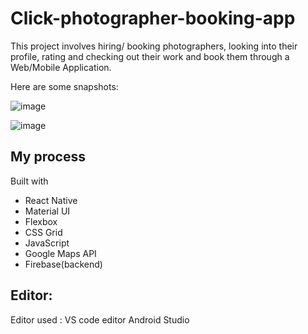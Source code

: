 # Click-photographer-booking-app

This project involves hiring/ booking photographers, looking into their profile, rating and checking out their work and book them through a Web/Mobile Application.

Here are some snapshots:

![image](https://user-images.githubusercontent.com/91906072/185894407-99dfc29f-7df9-4b4c-8879-41595872745f.png)

![image](https://user-images.githubusercontent.com/91906072/185894579-e260a5bd-0f74-49ef-b072-672222b923c8.png)

## My process

Built with
 - React Native
 - Material UI
 - Flexbox
 - CSS Grid
 - JavaScript
 - Google Maps API
 - Firebase(backend)

## Editor:

Editor used : VS code editor
              Android Studio

